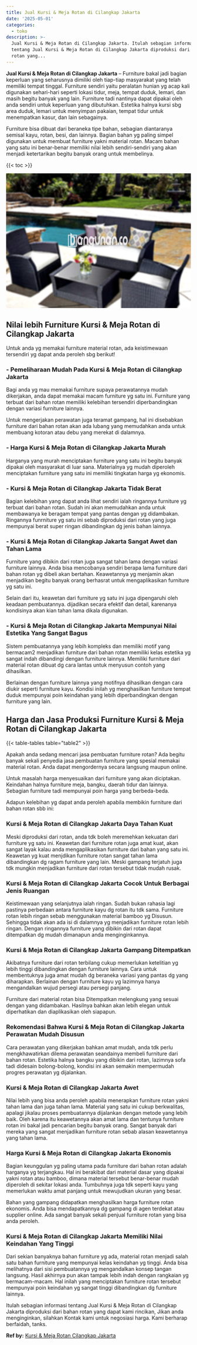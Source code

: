 ```yaml
---
title: Jual Kursi & Meja Rotan di Cilangkap Jakarta
date: '2025-05-01'
categories:
  - toko
description: >-
  Jual Kursi & Meja Rotan di Cilangkap Jakarta. Itulah sebagian informasi
  tentang Jual Kursi & Meja Rotan di Cilangkap Jakarta diproduksi dari bahan
  rotan yang...
---
```


**Jual Kursi & Meja Rotan di Cilangkap Jakarta** – Furniture bakal jadi bagian keperluan yang seharusnya dimiliki oleh tiap-tiap masyarakat yang telah memiliki tempat tinggal. Furniture sendiri yaitu peralatan hunian yg acap kali digunakan sehari-hari seperti lokasi tidur, meja, tempat duduk, lemari, dan masih begitu banyak yang lain. Furniture tadi nantinya dapat dipakai oleh anda sendiri untuk keperluan yang dibutuhkan. Estetika halnya kursi sbg area duduk, lemari untuk menyimpan pakaian, tempat tidur untuk menempatkan kasur, dan lain sebagainya.

Furniture bisa dibuat dari beraneka tipe bahan, sebagian diantaranya semisal kayu, rotan, besi, dan lainnya. Bagian bahan yg paling simpel digunakan untuk membuat furniture yakni material rotan. Macam bahan yang satu ini benar-benar memiliki nilai lebih sendiri-sendiri yang akan menjadi ketertarikan begitu banyak orang untuk membelinya.

{{< toc >}}

![Jual Kursi & Meja Rotan di Cilangkap Jakarta](/images/kursi-meja-rotan-murah40.png)

## Nilai lebih Furniture Kursi & Meja Rotan di Cilangkap Jakarta

Untuk anda yg memakai furniture material rotan, ada keistimewaan tersendiri yg dapat anda peroleh sbg berikut!

### \- Pemeliharaan Mudah Pada Kursi & Meja Rotan di Cilangkap Jakarta

Bagi anda yg mau memakai furniture supaya perawatannya mudah dikerjakan, anda dapat memakai macam furniture yg satu ini. Furniture yang terbuat dari bahan rotan memiliki kelebihan tersendiri diperbandingkan dengan variasi furniture lainnya.

Untuk mengerjakan perawatan juga teramat gampang, hal ini disebabkan furniture dari bahan rotan akan ada lubang yang memudahkan anda untuk membuang kotoran atau debu yang merekat di dalamnya.

### \- Harga Kursi & Meja Rotan di Cilangkap Jakarta Murah

Harganya yang murah menciptakan furniture yang satu ini begitu banyak dipakai oleh masyarakat di luar sana. Materialnya yg mudah diperoleh menciptakan furniture yang satu ini memiliki tingkatan harga yg ekonomis.

### \- Kursi & Meja Rotan di Cilangkap Jakarta Tidak Berat

Bagian kelebihan yang dapat anda lihat sendiri ialah ringannya furniture yg terbuat dari bahan rotan. Sudah ini akan memudahkan anda untuk membawanya ke beragam tempat yang pantas dengan yg didambakan. Ringannya funrniture yg satu ini sebab diproduksi dari rotan yang juga mempunyai berat super ringan dibandingkan dg jenis bahan lainnya.

### \- Kursi & Meja Rotan di Cilangkap Jakarta Sangat Awet dan Tahan Lama

Furniture yang dibikin dari rotan juga sangat tahan lama dengan variasi furniture lainnya. Anda bisa mencobanya sendiri berapa lama furniture dari bahan rotan yg dibeli akan bertahan. Keawetannya yg menjamin akan menjadikan begitu banyak orang berhasrat untuk mengaplikasikan furniture yg satu ini.

Selain dari itu, keawetan dari furniture yg satu ini juga dipengaruhi oleh keadaan pembuatannya. dijadikan secara efektif dan detail, karenanya kondisinya akan kian tahan lama dikala digunakan.

### \- Kursi & Meja Rotan di Cilangkap Jakarta Mempunyai Nilai Estetika Yang Sangat Bagus

Sistem pembuatannya yang lebih kompleks dan memiliki motif yang bermacam2 menjadikan furniture dari bahan rotan memiliki kelas estetika yg sangat indah dibandingi dengan furniture lainnya. Memiliki furniture dari material rotan dibuat dg cara lantas untuk menyusun contoh yang dihasilkan.

Berlainan dengan furniture lainnya yang motifnya dihasilkan dengan cara diukir seperti furniture kayu. Kondisi inilah yg menghasilkan furniture tempat duduk mempunyai poin keindahan yang lebih diperbandingkan dengan furniture yang lain.

## Harga dan Jasa Produksi Furniture Kursi & Meja Rotan di Cilangkap Jakarta

{{< table-tables table="table2" >}}

Apakah anda sedang mencari jasa pembuatan furniture rotan? Ada begitu banyak sekali penyedia jasa pembuatan furniture yang spesial memakai material rotan. Anda dapat mengordernya secara langsung maupun online.

Untuk masalah harga menyesuaikan dari furniture yang akan diciptakan. Keindahan halnya furniture meja, bangku, daerah tidur dan lainnya. Sebagian furniture tadi mempunyai poin harga yang berbeda-beda.

Adapun kelebihan yg dapat anda peroleh apabila membikin furniture dari bahan rotan sbb ini:

### Kursi & Meja Rotan di Cilangkap Jakarta Daya Tahan Kuat

Meski diproduksi dari rotan, anda tdk boleh meremehkan kekuatan dari furniture yg satu ini. Keawetan dari furniture rotan juga amat kuat, akan sangat layak kalau anda mengaplikasikan furniture dari bahan yang satu ini. Keawetan yg kuat menjdikan furniture rotan sangat tahan lama dibandingkan dg ragam furniture yang lain. Meski gampang terjatuh juga tdk mungkin menjadikan furniture dari rotan tersebut tidak mudah rusak.

### Kursi & Meja Rotan di Cilangkap Jakarta Cocok Untuk Berbagai Jenis Ruangan

Keistimewaan yang selanjutnya ialah ringan. Sudah bukan rahasia lagi pastinya perbedaan antara furniture kayu dg rotan itu tdk sama. Furniture rotan lebih ringan sebab menggunakan material bamboo yg Disusun. Sehingga tidak akan ada isi di dalamnya yg menjadikan furniture rotan lebih ringan. Dengan ringannya furniture yang dibikin dari rotan dapat ditempatkan dg mudah dimanapun anda menginginkannya.

### Kursi & Meja Rotan di Cilangkap Jakarta Gampang Ditempatkan

Akibatnya furniture dari rotan terbilang cukup memerlukan ketelitian yg lebih tinggi dibandingkan dengan furniture lainnya. Cara untuk membentuknya juga amat mudah dg beraneka variasi yang pantas dg yang diharapkan. Berlainan dengan furniture kayu yg lazimnya hanya mengandalkan wujud persegi atau persegi panjang.

Furniture dari material rotan bisa Ditempatkan melengkung yang sesuai dengan yang didambakan. Hasilnya bahkan akan lebih elegan untuk diperhatikan dan diaplikasikan oleh siapapun.

### Rekomendasi Bahwa Kursi & Meja Rotan di Cilangkap Jakarta Perawatan Mudah Disusun

Cara perawatan yang dikerjakan bahkan amat mudah, anda tdk perlu mengkhawatirkan dilema perawatan seandainya membeli furniture dari bahan rotan. Estetika halnya bangku yang dibikin dari rotan, lazimnya sofa tadi didesain bolong-bolong, kondisi ini akan semakin mempermudah progres perawatan yg dijalankan.

### Kursi & Meja Rotan di Cilangkap Jakarta Awet

Nilai lebih yang bisa anda peroleh apabila menerapkan furniture rotan yakni tahan lama dan juga tahan lama. Material yang satu ini cukup berkwalitas, apalagi jikalau proses pembuatannya dijalankan dengan metode yang lebih baik. Oleh karena itu keawetannya akan amat lama dan tentunya furniture rotan ini bakal jadi pencarian begitu banyak orang. Sangat banyak dari mereka yang sangat menjadikan furniture rotan sebab alasan keawetannya yang tahan lama.

### Harga Kursi & Meja Rotan di Cilangkap Jakarta Ekonomis

Bagian keunggulan yg paling utama pada furniture dari bahan rotan adalah harganya yg terjangkau. Hal ini berakibat dari material dasar yang dipakai yakni rotan atau bamboo, dimana material tersebut benar-benar mudah diperoleh di sekitar lokasi anda. Tumbuhnya juga tdk seperti kayu yang memerlukan waktu amat panjang untuk mewujudkan ukuran yang besar.

Bahan yang gampang didapatkan menghasilkan harga furniture rotan ekonomis. Anda bisa mendapatkannya dg gampang di agen terdekat atau supplier online. Ada sangat banyak sekali penjual furniture rotan yang bisa anda peroleh.

### Kursi & Meja Rotan di Cilangkap Jakarta Memiliki Nilai Keindahan Yang Tinggi

Dari sekian banyaknya bahan furniture yg ada, material rotan menjadi salah satu bahan furniture yang mempunyai kelas keindahan yg tinggi. Anda bisa melihatnya dari sisi pembuatannya yg mengandalkan konsep tangan langsung. Hasil akhirnya pun akan tampak lebih indah dengan rangkaian yg bermacam-macam. Hal inilah yang menciptakan furniture rotan tersebut mempunyai poin keindahan yg sangat tinggi dibandingkan dg furniture lainnya.

Itulah sebagian informasi tentang Jual Kursi & Meja Rotan di Cilangkap Jakarta diproduksi dari bahan rotan yang dapat kami rincikan, Jikan anda menginginkan, silahkan Kontak kami untuk negosiasi harga. Kami berharap berfaidah, tanks.

**Ref by:** [Kursi & Meja Rotan Cilangkap Jakarta](https://id.wikipedia.org/wiki/Kursi)
